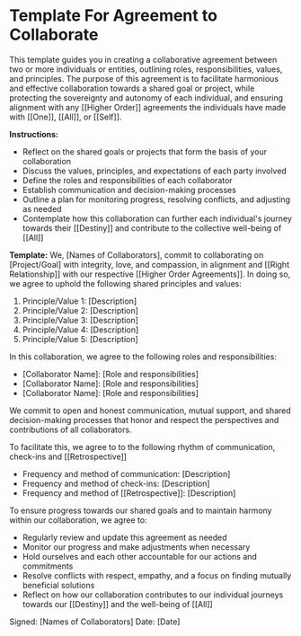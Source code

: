 # Template For Agreement to Collaborate

This template guides you in creating a collaborative agreement between two or more individuals or entities, outlining roles, responsibilities, values, and principles. The purpose of this agreement is to facilitate harmonious and effective collaboration towards a shared goal or project, while protecting the sovereignty and autonomy of each individual, and ensuring alignment with any [[Higher Order]] agreements the individuals have made with [[One]], [[All]], or [[Self]]. 

**Instructions:**

-   Reflect on the shared goals or projects that form the basis of your collaboration
-   Discuss the values, principles, and expectations of each party involved
-   Define the roles and responsibilities of each collaborator
-   Establish communication and decision-making processes
-   Outline a plan for monitoring progress, resolving conflicts, and adjusting as needed
-   Contemplate how this collaboration can further each individual's journey towards their [[Destiny]] and contribute to the collective well-being of [[All]]

**Template:** We, [Names of Collaborators], commit to collaborating on [Project/Goal] with integrity, love, and compassion, in alignment and [[Right Relationship]] with our respective [[Higher Order Agreements]]. In doing so, we agree to uphold the following shared principles and values:

1.  Principle/Value 1: [Description]
2.  Principle/Value 2: [Description]
3.  Principle/Value 3: [Description]
4.  Principle/Value 4: [Description]
5.  Principle/Value 5: [Description]

In this collaboration, we agree to the following roles and responsibilities:

-   [Collaborator Name]: [Role and responsibilities]
-   [Collaborator Name]: [Role and responsibilities]
-   [Collaborator Name]: [Role and responsibilities]

We commit to open and honest communication, mutual support, and shared decision-making processes that honor and respect the perspectives and contributions of all collaborators.

To facilitate this, we agree to to the following rhythm of communication, check-ins and [[Retrospective]] 

- Frequency and method of communication: [Description] 
- Frequency and method of check-ins: [Description]
- Frequency and method of [[Retrospective]]: [Description]

To ensure progress towards our shared goals and to maintain harmony within our collaboration, we agree to:

-   Regularly review and update this agreement as needed
-   Monitor our progress and make adjustments when necessary
-   Hold ourselves and each other accountable for our actions and commitments
-   Resolve conflicts with respect, empathy, and a focus on finding mutually beneficial solutions
-   Reflect on how our collaboration contributes to our individual journeys towards our [[Destiny]] and the well-being of [[All]] 

Signed: [Names of Collaborators] Date: [Date]